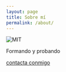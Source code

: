 ```yaml
---
layout: page
title: Sobre mí
permalink: /about/
---
```


![MIT]({{site.baseurl}}/images/MIT_Prefessional_Education-1.jpg)

Formando y probando


[contacta conmigo](mailto:hugo.blanco.82.hb@gmail.com)
